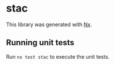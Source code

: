 # stac

This library was generated with [Nx](https://nx.dev).

## Running unit tests

Run `nx test stac` to execute the unit tests.
